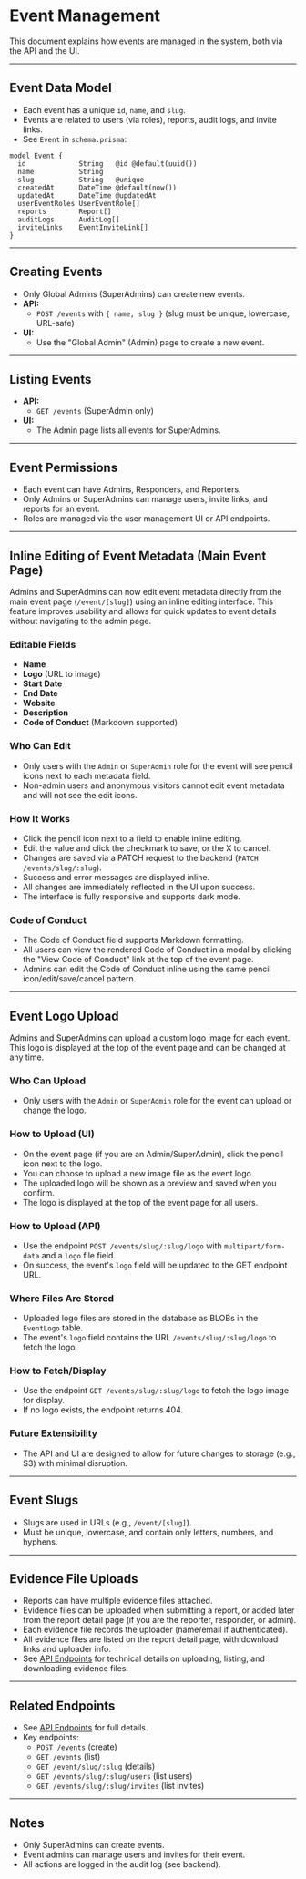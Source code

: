 # Event Management

This document explains how events are managed in the system, both via the API and the UI.

---

## Event Data Model
- Each event has a unique `id`, `name`, and `slug`.
- Events are related to users (via roles), reports, audit logs, and invite links.
- See `Event` in `schema.prisma`:

```prisma
model Event {
  id             String   @id @default(uuid())
  name           String
  slug           String   @unique
  createdAt      DateTime @default(now())
  updatedAt      DateTime @updatedAt
  userEventRoles UserEventRole[]
  reports        Report[]
  auditLogs      AuditLog[]
  inviteLinks    EventInviteLink[]
}
```

---

## Creating Events
- Only Global Admins (SuperAdmins) can create new events.
- **API:**
  - `POST /events` with `{ name, slug }` (slug must be unique, lowercase, URL-safe)
- **UI:**
  - Use the "Global Admin" (Admin) page to create a new event.

---

## Listing Events
- **API:**
  - `GET /events` (SuperAdmin only)
- **UI:**
  - The Admin page lists all events for SuperAdmins.

---

## Event Permissions
- Each event can have Admins, Responders, and Reporters.
- Only Admins or SuperAdmins can manage users, invite links, and reports for an event.
- Roles are managed via the user management UI or API endpoints.

---

## Inline Editing of Event Metadata (Main Event Page)

Admins and SuperAdmins can now edit event metadata directly from the main event page (`/event/[slug]`) using an inline editing interface. This feature improves usability and allows for quick updates to event details without navigating to the admin page.

### Editable Fields
- **Name**
- **Logo** (URL to image)
- **Start Date**
- **End Date**
- **Website**
- **Description**
- **Code of Conduct** (Markdown supported)

### Who Can Edit
- Only users with the `Admin` or `SuperAdmin` role for the event will see pencil icons next to each metadata field.
- Non-admin users and anonymous visitors cannot edit event metadata and will not see the edit icons.

### How It Works
- Click the pencil icon next to a field to enable inline editing.
- Edit the value and click the checkmark to save, or the X to cancel.
- Changes are saved via a PATCH request to the backend (`PATCH /events/slug/:slug`).
- Success and error messages are displayed inline.
- All changes are immediately reflected in the UI upon success.
- The interface is fully responsive and supports dark mode.

### Code of Conduct
- The Code of Conduct field supports Markdown formatting.
- All users can view the rendered Code of Conduct in a modal by clicking the "View Code of Conduct" link at the top of the event page.
- Admins can edit the Code of Conduct inline using the same pencil icon/edit/save/cancel pattern.

---

## Event Logo Upload

Admins and SuperAdmins can upload a custom logo image for each event. This logo is displayed at the top of the event page and can be changed at any time.

### Who Can Upload
- Only users with the `Admin` or `SuperAdmin` role for the event can upload or change the logo.

### How to Upload (UI)
- On the event page (if you are an Admin/SuperAdmin), click the pencil icon next to the logo.
- You can choose to upload a new image file as the event logo.
- The uploaded logo will be shown as a preview and saved when you confirm.
- The logo is displayed at the top of the event page for all users.

### How to Upload (API)
- Use the endpoint `POST /events/slug/:slug/logo` with `multipart/form-data` and a `logo` file field.
- On success, the event's `logo` field will be updated to the GET endpoint URL.

### Where Files Are Stored
- Uploaded logo files are stored in the database as BLOBs in the `EventLogo` table.
- The event's `logo` field contains the URL `/events/slug/:slug/logo` to fetch the logo.

### How to Fetch/Display
- Use the endpoint `GET /events/slug/:slug/logo` to fetch the logo image for display.
- If no logo exists, the endpoint returns 404.

### Future Extensibility
- The API and UI are designed to allow for future changes to storage (e.g., S3) with minimal disruption.

---

## Event Slugs
- Slugs are used in URLs (e.g., `/event/[slug]`).
- Must be unique, lowercase, and contain only letters, numbers, and hyphens.

---

## Evidence File Uploads

- Reports can have multiple evidence files attached.
- Evidence files can be uploaded when submitting a report, or added later from the report detail page (if you are the reporter, responder, or admin).
- Each evidence file records the uploader (name/email if authenticated).
- All evidence files are listed on the report detail page, with download links and uploader info.
- See [API Endpoints](./api-endpoints.md) for technical details on uploading, listing, and downloading evidence files.

---

## Related Endpoints
- See [API Endpoints](./api-endpoints.md) for full details.
- Key endpoints:
  - `POST /events` (create)
  - `GET /events` (list)
  - `GET /event/slug/:slug` (details)
  - `GET /events/slug/:slug/users` (list users)
  - `GET /events/slug/:slug/invites` (list invites)

---

## Notes
- Only SuperAdmins can create events.
- Event admins can manage users and invites for their event.
- All actions are logged in the audit log (see backend). 